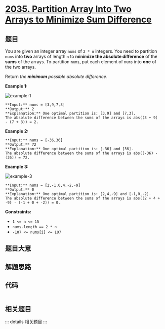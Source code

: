 # [2035. Partition Array Into Two Arrays to Minimize Sum Difference](https://leetcode.com/problems/partition-array-into-two-arrays-to-minimize-sum-difference)

## 题目

You are given an integer array `nums` of `2 * n` integers. You need to
partition `nums` into **two** arrays of length `n` to **minimize the absolute
difference** of the **sums** of the arrays. To partition `nums`, put each
element of `nums` into **one** of the two arrays.

Return _the **minimum** possible absolute difference_.



**Example 1:**

![example-1](https://assets.leetcode.com/uploads/2021/10/02/ex1.png)

    
    
    **Input:** nums = [3,9,7,3]
    **Output:** 2
    **Explanation:** One optimal partition is: [3,9] and [7,3].
    The absolute difference between the sums of the arrays is abs((3 + 9) - (7 + 3)) = 2.
    

**Example 2:**

    
    
    **Input:** nums = [-36,36]
    **Output:** 72
    **Explanation:** One optimal partition is: [-36] and [36].
    The absolute difference between the sums of the arrays is abs((-36) - (36)) = 72.
    

**Example 3:**

![example-3](https://assets.leetcode.com/uploads/2021/10/02/ex3.png)

    
    
    **Input:** nums = [2,-1,0,4,-2,-9]
    **Output:** 0
    **Explanation:** One optimal partition is: [2,4,-9] and [-1,0,-2].
    The absolute difference between the sums of the arrays is abs((2 + 4 + -9) - (-1 + 0 + -2)) = 0.
    



**Constraints:**

  * `1 <= n <= 15`
  * `nums.length == 2 * n`
  * `-107 <= nums[i] <= 107`


## 题目大意

## 解题思路

## 代码

```javascript

```

## 相关题目

::: details 相关题目
:::
